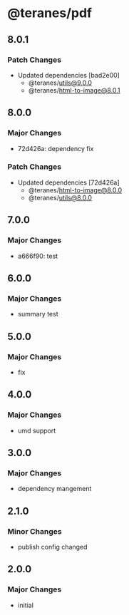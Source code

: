 # @teranes/pdf

## 8.0.1

### Patch Changes

- Updated dependencies [bad2e00]
  - @teranes/utils@9.0.0
  - @teranes/html-to-image@8.0.1

## 8.0.0

### Major Changes

- 72d426a: dependency fix

### Patch Changes

- Updated dependencies [72d426a]
  - @teranes/html-to-image@8.0.0
  - @teranes/utils@8.0.0

## 7.0.0

### Major Changes

- a666f90: test

## 6.0.0

### Major Changes

- summary test

## 5.0.0

### Major Changes

- fix

## 4.0.0

### Major Changes

- umd support

## 3.0.0

### Major Changes

- dependency mangement

## 2.1.0

### Minor Changes

- publish config changed

## 2.0.0

### Major Changes

- initial

